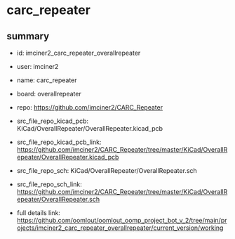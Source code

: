 # carc_repeater
 
## summary 
* id: imciner2_carc_repeater_overallrepeater
* user: imciner2
* name: carc_repeater
* board: overallrepeater
* repo: https://github.com/imciner2/CARC_Repeater
* src_file_repo_kicad_pcb: KiCad/OverallRepeater/OverallRepeater.kicad_pcb
* src_file_repo_kicad_pcb_link: https://github.com/imciner2/CARC_Repeater/tree/master/KiCad/OverallRepeater/OverallRepeater.kicad_pcb


* src_file_repo_sch: KiCad/OverallRepeater/OverallRepeater.sch
* src_file_repo_sch_link: https://github.com/imciner2/CARC_Repeater/tree/master/KiCad/OverallRepeater/OverallRepeater.sch
* full details link: https://github.com/oomlout/oomlout_oomp_project_bot_v_2/tree/main/projects/imciner2_carc_repeater_overallrepeater/current_version/working  







